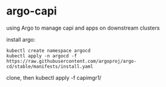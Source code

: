 # argo-capi
using Argo to manage capi and apps on downstream clusters

install argo: 
```
kubectl create namespace argocd
kubectl apply -n argocd -f https://raw.githubusercontent.com/argoproj/argo-cd/stable/manifests/install.yaml
```
clone, then kubectl apply -f capimgr1/
